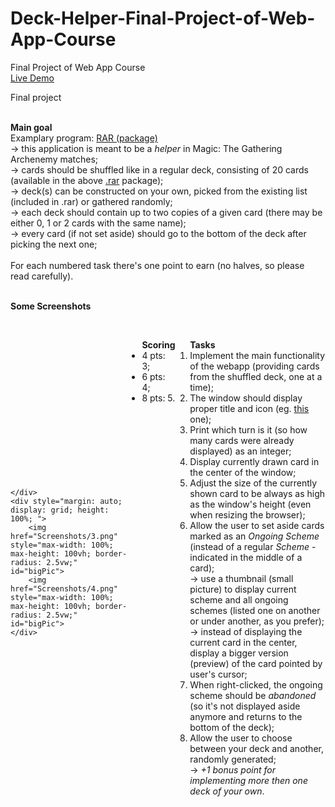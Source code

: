 # Deck-Helper-Final-Project-of-Web-App-Course
Final Project of Web App Course
<br>
<a href="https://kenanaegean.github.io/Deck-Helper-Final-Project-of-Web-App-Course/">Live Demo</a>


<p class="title">
Final project
</p>

<p>
<br><b>Main goal</b>
<br>Examplary program: <a href="https://math.uni.lodz.pl/~peter/junk/arch/archenemy2.rar">RAR (package)</a>
<br>→ this application is meant to be a <i>helper</i> in Magic: The Gathering Archenemy matches;
<br>→ cards should be shuffled like in a regular deck, consisting of 20 cards (available in the above <a href="https://math.uni.lodz.pl/~peter/junk/arch/archenemy2.rar">.rar</a> package);
<br>→ deck(s) can be constructed on your own, picked from the existing list (included in .rar) or gathered randomly;
<br>→ each deck should contain up to two copies of a given card (there may be either 0, 1 or 2 cards with the same name);
<br>→ every card (if not set aside) should go to the bottom of the deck after picking the next one;
<br><br>For each numbered task there's one point to earn (no halves, so please read carefully).
</p>

<br><b>Some Screenshots</b>
<div  style="display: flex;">
	<div style="margin: auto; display: grid; height: 100%; ">
		<img href="Screenshots/1.png" style="max-width: 100%; max-height: 100vh; border-radius: 2.5vw;" id="bigPic">
		<img href="Screenshots/2.png" style="max-width: 100%; max-height: 100vh; border-radius: 2.5vw;" id="bigPic">
		
	</div>
	<div style="margin: auto; display: grid; height: 100%; ">
		<img href="Screenshots/3.png" style="max-width: 100%; max-height: 100vh; border-radius: 2.5vw;" id="bigPic">
		<img href="Screenshots/4.png" style="max-width: 100%; max-height: 100vh; border-radius: 2.5vw;" id="bigPic">
	</div>

</div>

<ul>
<br><b>Scoring</b>
<li>4 pts: 3;
<li>6 pts: 4;
<li>8 pts: 5.
</ul>


<ol>
<br><b>Tasks</b>
<li>Implement the main functionality of the webapp (providing cards from the shuffled deck, one at a time);
<li>The window should display proper title and icon (eg. <a href="https://magic.wizards.com/sites/all/themes/wiz_mtg/icons/favicon.ico">this</a> one);
<li>Print which turn is it (so how many cards were already displayed) as an integer;
<li>Display currently drawn card in the center of the window;
<li>Adjust the size of the currently shown card to be always as high as the window's height (even when resizing the browser);
<li>Allow the user to set aside cards marked as an <i>Ongoing Scheme</i> (instead of a regular <i>Scheme</i> - indicated in the middle of a card);
<br>→ use a thumbnail (small picture) to display current scheme and all ongoing schemes (listed one on another or under another, as you prefer);
<br>→ instead of displaying the current card in the center, display a bigger version (preview) of the card pointed by user's cursor;
<li>When right-clicked, the ongoing scheme should be <i>abandoned</i> (so it's not displayed aside anymore and returns to the bottom of the deck);
<li>Allow the user to choose between your deck and another, randomly generated;
<br>→ <i>+1 bonus point for implementing more then one deck of your own</i>.
</ol>
